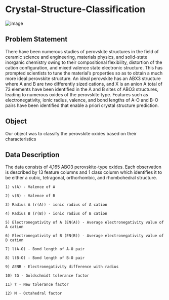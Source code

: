 # Crystal-Structure-Classification

![image](https://user-images.githubusercontent.com/22665704/166236755-ccf1ed8c-0abb-4fa5-9bbd-b177c6c19e26.png)

## Problem Statement

There have been numerous studies of perovskite structures in the field of ceramic science and engineering, materials physics, and solid-state inorganic chemistry owing to their compositional flexibility, distortion of the cation configuration, and mixed valence state electronic structure. 
This has prompted scientists to tune the material’s properties so as to obtain a much more ideal perovskite structure. An ideal perovskite has an ABX3 structure where A and B are two differently sized cations, and X is an anion
A total of 73 elements have been identified in the A and B sites of ABO3 structures, leading to numerous oxides of the perovskite type. Features such as electronegativity, ionic radius, valence, and bond lengths of A-O and B-O pairs have been identified that enable a priori crystal structure prediction.

## Object

Our object was to classify the perovskite oxides based on their characteristics

## Data Description

The data consists of 4,165 ABO3 perovskite-type oxides. Each observation is described by 13 feature columns and 1 class column which identifies it to be either a cubic, tetragonal, orthorhombic, and rhombohedral structure.

```
1) v(A) - Valence of A

2) v(B) - Valence of B 

3) Radius A (r(A)) - ionic radius of A cation

4) Radius B (r(B)) - ionic radius of B cation

5) Electronegativity of A (EN(A)) - Average electronegativity value of A cation

6) Electronegativity of B (EN(B)) - Average electronegativity value of B cation

7) l(A-O) - Bond length of A-O pair

8) l(B-O) - Bond length of B-O pair

9) ΔENR - Electronegativity difference with radius

10) tG - Goldschmidt tolerance factor

11) τ - New tolerance factor 

12) Μ - Octahedral factor
```
